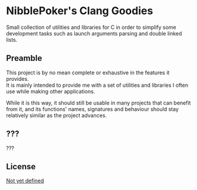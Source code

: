 # NibblePoker's Clang Goodies
Small collection of utilities and libraries for C in order to simplify some development tasks such as launch arguments
parsing and double linked lists.

## Preamble
This project is by no mean complete or exhaustive in the features it provides.<br>
It is mainly intended to provide me with a set of utilities and libraries I often use while making other applications.

While it is this way, it should still be usable in many projects that can benefit from it, and its functions' names,
signatures and behaviour should stay relatively similar as the project advances.

## ???
???

## License
[Not yet defined](LICENSE)
